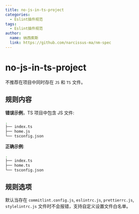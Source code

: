 ```yaml
---
title: no-js-in-ts-project
categories:
  - Eslint插件规范
tags:
  - Eslint插件规范
author:
  name: 纳西索斯
  link: https://github.com/narcissus-ma/nm-spec
---
```


# no-js-in-ts-project

不推荐在项目中同时存在 `JS` 和 `TS` 文件。

## 规则内容

**错误示例**，TS 项目中包含 JS 文件:

```Bash
.
├── index.ts
├── home.js
└── tsconfig.json
```

**正确示例**:

```Bash
.
├── index.ts
├── home.ts
└── tsconfig.json
```

## 规则选项

默认当存在 `commitlint.config.js`, `eslintrc.js`, `prettierrc.js`, `stylelintrc.js` 文件时不会报错，支持自定义设置文件白名单。
